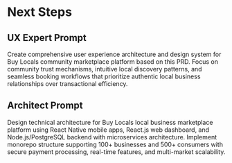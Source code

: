 # Next Steps

## UX Expert Prompt
Create comprehensive user experience architecture and design system for Buy Locals community marketplace platform based on this PRD. Focus on community trust mechanisms, intuitive local discovery patterns, and seamless booking workflows that prioritize authentic local business relationships over transactional efficiency.

## Architect Prompt
Design technical architecture for Buy Locals local business marketplace platform using React Native mobile apps, React.js web dashboard, and Node.js/PostgreSQL backend with microservices architecture. Implement monorepo structure supporting 100+ businesses and 500+ consumers with secure payment processing, real-time features, and multi-market scalability.